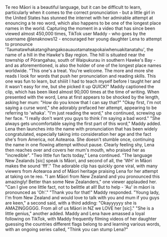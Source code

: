 Te reo Māori is a beautiful language, but it can be difficult to learn, particularly when it comes to the correct pronunciation - but a little girl in the United States has stunned the internet with her admirable attempt at enouncing a te reo word, which also happens to be one of the longest place names in the world.
Capturing the moment in a video that has since been viewed almost 450,000 times, TikTok user Maddy - who goes by the username @lenaknows12 - encouraged her young daughter Lena to attempt to pronounce 'Taumatawhakatangihangakoauauotamateapokaiwhenuakitanatahu', the name of a hill in the Hawke's Bay region.
The hill is situated near the township of Pōrangahau, south of Waipukurau in southern Hawke's Bay - and as aforementioned, is also the holder of one of the longest place names worldwide.
"This one's a treat. You're welcome. The more and more she reads I look for words that push her pronunciation and reading skills. This one was fun to learn, but shiiiit I had to teach myself before I taught her and it wasn't easy for me, but she picked it up QUICK!" Maddy captioned the clip, which has been liked almost 90,000 times at the time of writing.
When presented with the word, Lena at first appears to be shocked by the length, asking her mum: "How do you know that I can say that?"
"Okay first, I'm not saying a curse word," she adorably prefaced her attempt, appearing to be referring to 'whaka'.
"I'm just reading the word," she continued, screwing up her face. "I really don't want you guys to think I'm saying a bad word."
"She always gets uncomfortable saying the first part of this word," Maddy added.
Lena then launches into the name with pronunciation that has been widely congratulated, especially taking into consideration her age and the fact she's from America, not Aotearoa. She doesn't stumble once, continuing the name in one flowing attempt without pause.
Clearly feeling shy, Lena then reaches over and covers her mum's mouth, who praised her as "incredible".
"Two little fun facts today," Lena continued. "The language New Zealands [sic] speak is Māori, and second of all, the 'WH' in Māori makes the sound 'fff'."
The adorable clip has quickly gone viral, with many viewers from Aotearoa and of Māori heritage praising Lena for her attempt at taking on te reo.
"I am Māori from New Zealand and you pronounced this amazingly! Better than some New Zealanders," one viewer applauded her. "Can I give one little fact, not to belittle at all! But to help - 'Au' in māori is pronounced as 'Oh'."
"Thank you for that!" Maddy responded.
"Young lady, I'm from New Zealand and would love to talk with you and mum if you guys are keen," a second said, with a third adding: "Okayyyyyy she is AMAZINGGGGG. From all of us Māori in NZ we LOVE her [sic]."
"She is a little genius," another added.
Maddy and Lena have amassed a loyal following on TikTok, with Maddy frequently filming videos of her daughter guessing the countries different flags belong to and learning various words, with an ongoing series called, "Think you can stump Lena?"